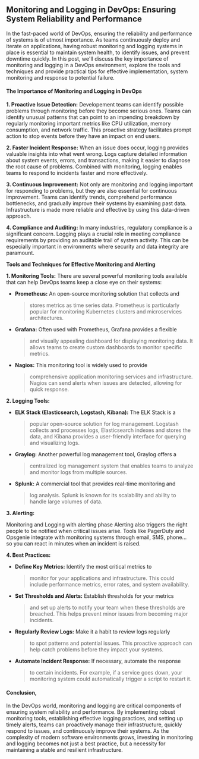 **Monitoring and Logging in DevOps: Ensuring System Reliability and Performance**
---------------------------------------------------------------------------------

In the fast-paced world of DevOps, ensuring the reliability and
performance of systems is of utmost importance. As teams continuously
deploy and iterate on applications, having robust monitoring and logging
systems in place is essential to maintain system health, to identify
issues, and prevent downtime quickly. In this post, we\'ll discuss the
key importance of monitoring and logging in a DevOps environment,
explore the tools and techniques and provide practical tips for
effective implementation, system monitoring and response to potential
failure.

#### **The Importance of Monitoring and Logging in DevOps**

**1. Proactive Issue Detection:** Developement teams can identify
possible problems through monitoring before they become serious ones.
Teams can identify unusual patterns that can point to an impending
breakdown by regularly monitoring important metrics like CPU
utilization, memory consumption, and network traffic. This proactive
strategy facilitates prompt action to stop events before they have an
impact on end users.

**2. Faster Incident Response:** When an issue does occur, logging
provides valuable insights into what went wrong. Logs capture detailed
information about system events, errors, and transactions, making it
easier to diagnose the root cause of problems. Combined with monitoring,
logging enables teams to respond to incidents faster and more
effectively.

**3. Continuous Improvement:** Not only are monitoring and logging
important for responding to problems, but they are also essential for
continuous improvement. Teams can identify trends, comprehend
performance bottlenecks, and gradually improve their systems by
examining past data. Infrastructure is made more reliable and effective
by using this data-driven approach.

**4. Compliance and Auditing:** In many industries, regulatory
compliance is a significant concern. Logging plays a crucial role in
meeting compliance requirements by providing an auditable trail of
system activity. This can be especially important in environments where
security and data integrity are paramount.

**Tools and Techniques for Effective Monitoring and Alerting**

**1. Monitoring Tools:** There are several powerful monitoring tools
available that can help DevOps teams keep a close eye on their systems:

-   **Prometheus:** An open-source monitoring solution that collects and
    > stores metrics as time series data. Prometheus is particularly
    > popular for monitoring Kubernetes clusters and microservices
    > architectures.

-   **Grafana:** Often used with Prometheus, Grafana provides a flexible
    > and visually appealing dashboard for displaying monitoring data.
    > It allows teams to create custom dashboards to monitor specific
    > metrics.

-   **Nagios:** This monitoring tool is widely used to provide
    > comprehensive application monitoring services and infrastructure.
    > Nagios can send alerts when issues are detected, allowing for
    > quick response.

**2. Logging Tools:**

-   **ELK Stack (Elasticsearch, Logstash, Kibana):** The ELK Stack is a
    > popular open-source solution for log management. Logstash collects
    > and processes logs, Elasticsearch indexes and stores the data, and
    > Kibana provides a user-friendly interface for querying and
    > visualizing logs.

-   **Graylog:** Another powerful log management tool, Graylog offers a
    > centralized log management system that enables teams to analyze
    > and monitor logs from multiple sources.

-   **Splunk:** A commercial tool that provides real-time monitoring and
    > log analysis. Splunk is known for its scalability and ability to
    > handle large volumes of data.

**3. Alerting:**

Monitoring and Logging with alerting phase Alerting also triggers the
right people to be notified when critical issues arise. Tools like
PagerDuty and Opsgenie integrate with monitoring systems through email,
SMS, phone... so you can react in minutes when an incident is raised.

**4. Best Practices:**

-   **Define Key Metrics:** Identify the most critical metrics to
    > monitor for your applications and infrastructure. This could
    > include performance metrics, error rates, and system availability.

-   **Set Thresholds and Alerts:** Establish thresholds for your metrics
    > and set up alerts to notify your team when these thresholds are
    > breached. This helps prevent minor issues from becoming major
    > incidents.

-   **Regularly Review Logs:** Make it a habit to review logs regularly
    > to spot patterns and potential issues. This proactive approach can
    > help catch problems before they impact your systems.

-   **Automate Incident Response:** If necessary, automate the response
    > to certain incidents. For example, if a service goes down, your
    > monitoring system could automatically trigger a script to restart
    > it.

#### **Conclusion,**

In the DevOps world, monitoring and logging are critical components of
ensuring system reliability and performance. By implementing robust
monitoring tools, establishing effective logging practices, and setting
up timely alerts, teams can proactively manage their infrastructure,
quickly respond to issues, and continuously improve their systems. As
the complexity of modern software environments grows, investing in
monitoring and logging becomes not just a best practice, but a necessity
for maintaining a stable and resilient infrastructure.
